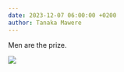 ```yaml
---
date: 2023-12-07 06:00:00 +0200
author: Tanaka Mawere
---
```


Men are the prize. 

<img src="https://i.imgflip.com/4t85g9.png" styles="max-width:150px"/>